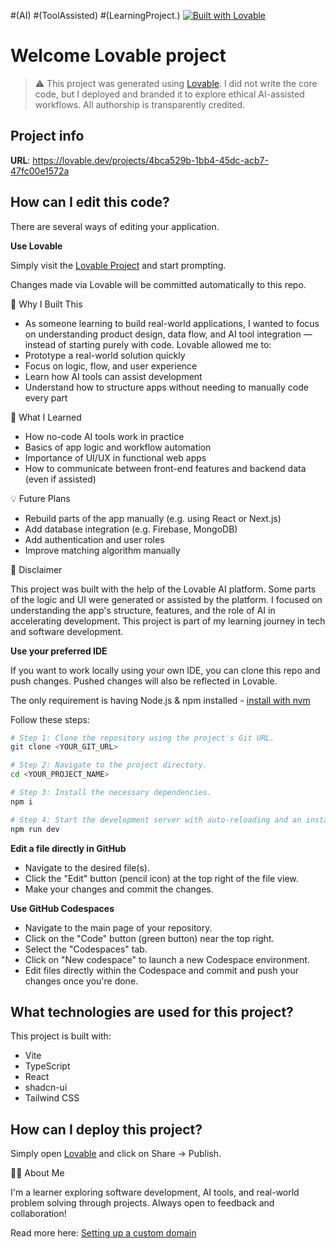 #(AI)   #(ToolAssisted)  #(LearningProject.)
[![Built with Lovable](https://img.shields.io/badge/Built%20with-Lovable-blueviolet)](https://www.lovable.so/)


# Welcome Lovable project
> ⚠️ This project was generated using [Lovable](https://www.lovable.so/). I did not write the core code, but I deployed and branded it to explore ethical AI-assisted workflows. All authorship is transparently credited.


## Project info

**URL**: https://lovable.dev/projects/4bca529b-1bb4-45dc-acb7-47fc00e1572a

## How can I edit this code?

There are several ways of editing your application.

**Use Lovable**

Simply visit the [Lovable Project](https://lovable.dev/projects/4bca529b-1bb4-45dc-acb7-47fc00e1572a) and start prompting.

Changes made via Lovable will be committed automatically to this repo.


🚧 Why I Built This

- As someone learning to build real-world applications, I wanted to focus on understanding product design, data flow, and AI tool integration — instead of starting purely with code. Lovable allowed me to:
- Prototype a real-world solution quickly
- Focus on logic, flow, and user experience
- Learn how AI tools can assist development
- Understand how to structure apps without needing to manually code every part


🧠 What I Learned

- How no-code AI tools work in practice
- Basics of app logic and workflow automation
- Importance of UI/UX in functional web apps
- How to communicate between front-end features and backend data (even if assisted)


💡 Future Plans

- Rebuild parts of the app manually (e.g. using React or Next.js)
- Add database integration (e.g. Firebase, MongoDB)
- Add authentication and user roles
- Improve matching algorithm manually


📌 Disclaimer

This project was built with the help of the Lovable AI platform. Some parts of the logic and UI were generated or assisted by the platform. I focused on understanding the app's structure, features, and the role of AI in accelerating development. This project is part of my learning journey in tech and software development.



**Use your preferred IDE**

If you want to work locally using your own IDE, you can clone this repo and push changes. Pushed changes will also be reflected in Lovable.

The only requirement is having Node.js & npm installed - [install with nvm](https://github.com/nvm-sh/nvm#installing-and-updating)

Follow these steps:

```sh
# Step 1: Clone the repository using the project's Git URL.
git clone <YOUR_GIT_URL>

# Step 2: Navigate to the project directory.
cd <YOUR_PROJECT_NAME>

# Step 3: Install the necessary dependencies.
npm i

# Step 4: Start the development server with auto-reloading and an instant preview.
npm run dev
```


**Edit a file directly in GitHub**

- Navigate to the desired file(s).
- Click the "Edit" button (pencil icon) at the top right of the file view.
- Make your changes and commit the changes.


**Use GitHub Codespaces**

- Navigate to the main page of your repository.
- Click on the "Code" button (green button) near the top right.
- Select the "Codespaces" tab.
- Click on "New codespace" to launch a new Codespace environment.
- Edit files directly within the Codespace and commit and push your changes once you're done.


## What technologies are used for this project?

This project is built with:

- Vite
- TypeScript
- React
- shadcn-ui
- Tailwind CSS


## How can I deploy this project?

Simply open [Lovable](https://lovable.dev/projects/4bca529b-1bb4-45dc-acb7-47fc00e1572a) and click on Share -> Publish.

🙋‍♂️ About Me

I'm a learner exploring software development, AI tools, and real-world problem solving through projects. Always open to feedback and collaboration!

Read more here: [Setting up a custom domain](https://docs.lovable.dev/tips-tricks/custom-domain#step-by-step-guide)
